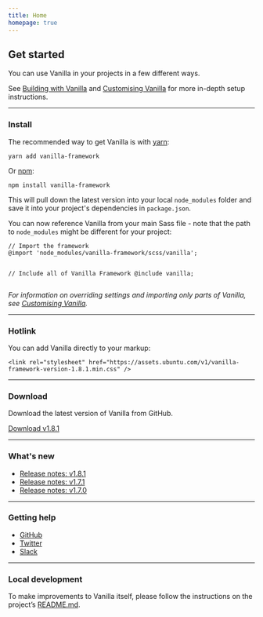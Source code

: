 ```yaml
---
title: Home
homepage: true
---
```


## Get started

You can use Vanilla in your projects in a few different ways.

See [Building with Vanilla](/en/building-vanilla) and [Customising Vanilla](/en/customising-vanilla) for more in-depth setup instructions.
<hr class="is-deep">
<h3>Install</h3>
<div class="u-equal-height">
    <div class="col-6">
        <p>The recommended way to get Vanilla is with <a href="https://www.yarnpkg.com/" class="p-link--external">yarn</a>:</p>
        <pre><code>yarn add vanilla-framework</code></pre>
        <p>Or <a href="https://www.npmjs.com/" class="p-link--external">npm</a>:</p>
        <pre><code>npm install vanilla-framework</code></pre>
        <p>This will pull down the latest version into your local <code>node_modules</code> folder and save it into your project's dependencies in <code>package.json</code>.</p>
    </div>
    <div class="col-6">
        <p>You can now reference Vanilla from your main Sass file - note that the path to <code>node_modules</code> might be different for your project:</p>
        <pre><code>// Import the framework
@import 'node_modules/vanilla-framework/scss/vanilla';

// Include all of Vanilla Framework
@include vanilla;</code></pre>
        <p><em>For information on overriding settings and importing only parts of Vanilla, see <a href="/en/customising-vanilla">Customising Vanilla</a>.</em></p>
    </div>
</div>
<hr class="is-deep">
<div class="u-equal-height">
    <div class="col-12">
        <h3>Hotlink</h3>
        <p>You can add Vanilla directly to your markup:</p>
        <pre><code>&lt;link rel="stylesheet" href="https://assets.ubuntu.com/v1/vanilla-framework-version-1.8.1.min.css" /&gt;</code></pre>
    </div>
</div>
<hr class="is-deep">
<div class="u-equal-height">
    <div class="col-12">
        <h3>Download</h3>
        <p>Download the latest version of Vanilla from GitHub.</p>
        <a href="https://github.com/vanilla-framework/vanilla-framework/archive/v1.8.1.zip" class="p-button--positive">Download v1.8.1</a>
    </div>
</div>
<hr class="is-deep">
<div class="u-equal-height">
    <div class="col-6">
        <h3>What's new</h3>
        <ul class="p-list">
            <li class="p-list__item--deep">
                <a href="https://github.com/vanilla-framework/vanilla-framework/releases/tag/v1.8.1">Release notes: v1.8.1</a>
            </li>
            <li class="p-list__item--deep">
                <a href="https://github.com/vanilla-framework/vanilla-framework/releases/tag/v1.7.1">Release notes: v1.7.1</a>
            </li>
            <li class="p-list__item--deep">
                <a href="https://github.com/vanilla-framework/vanilla-framework/releases/tag/v1.7.0">Release notes: v1.7.0</a>
            </li>
        </ul>
    </div>
    <hr class="is-deep u-hide--medium u-hide--large">
    <div class="col-6">
        <h3>Getting help</h3>
        <ul class="p-list">
            <li class="p-list__item">
                <i class="p-list__icon--github"></i><a href="https://github.com/vanilla-framework/vanilla-framework/issues/new">GitHub</a>   
            </li>
            <li class="p-list__item">
                <i class="p-list__icon--twitter"></i><a href="https://twitter.com/vanillaframewrk">Twitter</a>    
            </li>
            <li class="p-list__item">
                <i class="p-list__icon--slack"></i><a href="https://vanillaframework.slack.com/">Slack</a>    
            </li>
        </ul>
    </div>
</div>
<hr class="is-deep">
<h3>Local development</h3>
<p>To make improvements to Vanilla itself, please follow the instructions on the project’s <a href="https://github.com/vanilla-framework/vanilla-framework#vanilla-framework" class="p-link--external">README.md</a>.</p>
